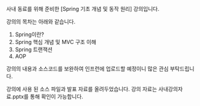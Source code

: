 사내 동료를 위해 준비한
[Spring 기초 개념 및 동작 원리] 강의입니다.

강의의 목차는 아래와 같습니다.
1. Spring이란?
2. Spring 핵심 개념 및 MVC 구조 이해
3. Spring 트랜잭션
4. AOP

강의의 내용과 소스코드를 보완하여 인프런에 업로드할 예정이니 많은 관심 부탁드립니다.

강의에 사용 된 소스 파일과 발표 자료를 올려두었습니다.
강의 자료는 사내강의자료.pptx를 통해 확인이 가능합니다.


